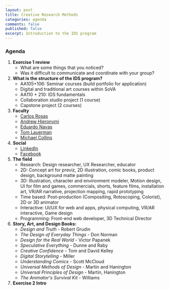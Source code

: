```yaml
---
layout: post
title: Creative Research Methods
categories: agenda
comments: false
published: false
excerpt: Introduction to the IDS program
---
```


### Agenda

1. **Exercise 1 review**
   - What are some things that you noticed?
   - Was it difficult to communicate and coordinate with your group?
2. **What is the structure of the IDS program?**
   - AA105+106: Seminar courses (build portfolio for application)
   - Digital and traditional art courses within SoVA
   - AA110 + 210: IDS fundamentals
   - Collaboration studio project (1 course)
   - Capstone project (2 courses)
3. **Faculty**
   - [Carlos Rosas](https://sova.psu.edu/profile/carlosrosas)
   - [Andrew Hieronymi](https://sova.psu.edu/profile/andrewhieronymi)
   - [Eduardo Navas](https://sova.psu.edu/profile/eduardonavas)
   - [Tom Lauerman](https://sova.psu.edu/profile/tomlauerman)
   - [Michael Collins](https://sova.psu.edu/profile/michaelcollins)
4. **Social**
   - [LinkedIn](https://www.linkedin.com/groups/7455579/)
   - [Facebook](https://www.facebook.com/groups/46728725338/)
5. **The field**
   - Research: Design researcher, UX Researcher, educator
   - 2D: Concept art for previz, 2D illustration, comic books, product design, background matte painting
   - 3D: Illustration, character and environment modeler, Motion design, UI for film and games, commercials, shorts, feature films, installation art, VR/AR narrative, projection mapping, rapid prototyping
   - Time based: Post-production (Compositing, Rotoscoping, Colorist), 2D or 3D animator
   - Interactive: UI/UX for web and apps, physical computing, VR/AR interactive, Game design
   - Programming: Front-end web developer, 3D Technical Director
6. **Story, Art, and Design Books:**
   - _Design and Truth_ - Robert Grudin
   - _The Design of Everyday Things_ - Don Norman
   - _Design for the Real World_ - Victor Papanek
   - _Speculative Everything_ - Dunne and Raby
   - _Creative Confidence_ - Tom and David Kelley
   - _Digital Storytelling_ - Miller
   - _Understanding Comics_ - Scott McCloud
   - _Universal Methods of Design_ - Martin and Hanington
   - _Universal Principles of Design_ - Martin, Hanington
   - _The Animator's Survival Kit_ - Williams
7. **Exercise 2 Intro**



